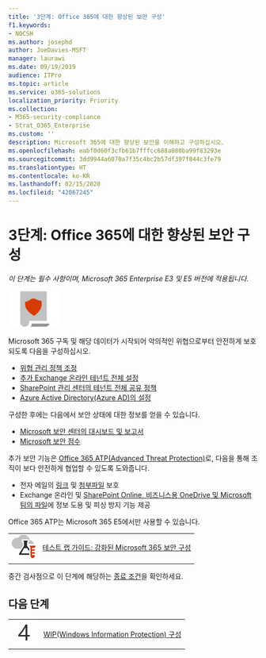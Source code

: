 ```yaml
---
title: '3단계: Office 365에 대한 향상된 보안 구성'
f1.keywords:
- NOCSH
ms.author: josephd
author: JoeDavies-MSFT
manager: laurawi
ms.date: 09/19/2019
audience: ITPro
ms.topic: article
ms.service: o365-solutions
localization_priority: Priority
ms.collection:
- M365-security-compliance
- Strat_O365_Enterprise
ms.custom: ''
description: Microsoft 365에 대한 향상된 보안을 이해하고 구성하십시오.
ms.openlocfilehash: eabf0d60f3cfb61b7fffcc688a080ba99f83293e
ms.sourcegitcommit: 3dd9944a6070a7f35c4bc2b57df397f844c3fe79
ms.translationtype: HT
ms.contentlocale: ko-KR
ms.lasthandoff: 02/15/2020
ms.locfileid: "42067245"
---
```

# <a name="step-3-configure-increased-security-for-microsoft-365"></a>3단계: Office 365에 대한 향상된 보안 구성

*이 단계는 필수 사항이며, Microsoft 365 Enterprise E3 및 E5 버전에 적용됩니다.*

![6단계: 정보 보호](../media/deploy-foundation-infrastructure/infoprotection_icon-small.png)

Microsoft 365 구독 및 해당 데이터가 시작되어 악의적인 위협으로부터 안전하게 보호되도록 다음을 구성하십시오.

- [위협 관리 정책 조정](https://docs.microsoft.com/office365/securitycompliance/tenant-wide-setup-for-increased-security#tune-threat-management-policies-in-the-microsoft-365-security-center)
- [추가 Exchange 온라인 테넌트 전체 설정](https://docs.microsoft.com/office365/securitycompliance/tenant-wide-setup-for-increased-security#configure-additional-exchange-online-tenant-wide-settings)
- [SharePoint 관리 센터의 테넌트 전체 공유 정책](https://docs.microsoft.com/office365/securitycompliance/tenant-wide-setup-for-increased-security#configure-tenant-wide-sharing-policies-in-sharepoint-admin-center)
- [Azure Active Directory(Azure AD)의 설정](https://docs.microsoft.com/office365/securitycompliance/tenant-wide-setup-for-increased-security#configure-settings-in-azure-active-directory)

구성한 후에는 다음에서 보안 상태에 대한 정보를 얻을 수 있습니다.

- [Microsoft 보안 센터의 대시보드 및 보고서](https://docs.microsoft.com/office365/securitycompliance/tenant-wide-setup-for-increased-security#view-dashboards-and-reports-in-the-security-and-compliance-centers)
- [Microsoft 보안 점수](https://docs.microsoft.com/office365/securitycompliance/microsoft-secure-score)

추가 보안 기능은 [Office 365 ATP(Advanced Threat Protection)](https://docs.microsoft.com/office365/securitycompliance/office-365-atp)로, 다음을 통해 조직이 보다 안전하게 협업할 수 있도록 도와줍니다.

- 전자 메일의 [링크](https://docs.microsoft.com/office365/securitycompliance/atp-safe-links) 및 [첨부파일](https://docs.microsoft.com/office365/securitycompliance/atp-safe-attachments) 보호 
- Exchange 온라인 및 [SharePoint Online, 비즈니스용 OneDrive 및 Microsoft 팀의 파일](https://docs.microsoft.com/office365/securitycompliance/atp-for-spo-odb-and-teams)에 정보 도용 및 피싱 방지 기능 제공 

Office 365 ATP는 Microsoft 365 E5에서만 사용할 수 있습니다.

|||
|:-------|:-----|
|![Microsoft 클라우드의 테스트 랩 가이드](../media/m365-enterprise-test-lab-guides/cloud-tlg-icon-small.png)| [테스트 랩 가이드: 강화된 Microsoft 365 보안 구성](increased-o365-security-microsoft-365-enterprise-dev-test-environment.md) |
|||

중간 검사점으로 이 단계에 해당하는 [종료 조건](infoprotect-exit-criteria.md#crit-infoprotect-step3)을 확인하세요.

## <a name="next-step"></a>다음 단계


|||
|:-------|:-----|
|![4단계](../media/stepnumbers/Step4.png)|[WIP(Windows Information Protection) 구성](infoprotect-deploy-windows-information-protection.md)|


